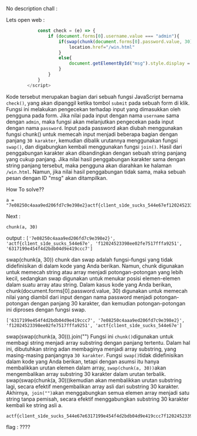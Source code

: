 No description chall :

Lets open web :
```js
            const check = (e) => {
                if (document.forms[0].username.value === "admin"){
                    if(swap(chunk(document.forms[0].password.value, 30)).join("") == "7e08250c4aaa9ed206fd7c9e398e2}actf{cl1ent_s1de_sucks_544e67ef12024523398ee02fe7517fffa92516317199e454f4d2bdb04d9e419ccc7"){
                        location.href="/win.html"
                    }
                    else{
                        document.getElementById("msg").style.display = "block"
                    }
                }
            }
        </script>
```
Kode tersebut merupakan bagian dari sebuah fungsi JavaScript bernama `check()`, yang akan dipanggil ketika tombol `submit` pada sebuah form di klik. 
Fungsi ini melakukan pengecekan terhadap input yang dimasukkan oleh pengguna pada form.
Jika nilai pada input dengan nama `username` sama dengan `admin`, 
maka fungsi akan melanjutkan pengecekan pada input dengan nama `password`.
Input pada password akan diubah menggunakan fungsi chunk() untuk memecah input menjadi beberapa bagian dengan panjang `30 karakter`, 
kemudian dibalik urutannya menggunakan fungsi `swap()`, dan digabungkan kembali menggunakan fungsi `join()`. 
Hasil dari penggabungan karakter akan dibandingkan dengan sebuah string panjang yang cukup panjang.
Jika nilai hasil penggabungan karakter sama dengan string panjang tersebut, maka pengguna akan diarahkan ke halaman `/win.html`.
Namun, jika nilai hasil penggabungan tidak sama, maka sebuah pesan dengan ID "msg" akan ditampilkan.

How To solve??
```
a = "7e08250c4aaa9ed206fd7c9e398e2}actf{cl1ent_s1de_sucks_544e67ef12024523398ee02fe7517fffa92516317199e454f4d2bdb04d9e419ccc7"
```
Next :
```
chunk(a, 30)
```
output : `['7e08250c4aaa9ed206fd7c9e398e2}', 'actf{cl1ent_s1de_sucks_544e67e', 'f12024523398ee02fe7517fffa9251', '6317199e454f4d2bdb04d9e419ccc7']`

swap(chunk(a, 30))
chunk dan swap adalah fungsi-fungsi yang tidak didefinisikan di dalam kode yang Anda berikan. Namun,
chunk digunakan untuk memecah string atau array menjadi potongan-potongan yang lebih kecil, 
sedangkan swap digunakan untuk menukar posisi elemen-elemen dalam suatu array atau string.
Dalam kasus kode yang Anda berikan, chunk(document.forms[0].password.value, 30) 
digunakan untuk memecah nilai yang diambil dari input dengan nama password menjadi potongan-potongan dengan panjang 30 karakter,
dan kemudian potongan-potongan ini diproses dengan fungsi swap.
```
['6317199e454f4d2bdb04d9e419ccc7', '7e08250c4aaa9ed206fd7c9e398e2}', 'f12024523398ee02fe7517fffa9251', 'actf{cl1ent_s1de_sucks_544e67e']
```
swap(swap(chunk(a, 30))).join("")
Fungsi ini `chunk()`digunakan untuk membagi string menjadi array substring dengan panjang tertentu. 
Dalam hal ini, dibutuhkan string adan membaginya menjadi array substring, yang masing-masing panjangnya `30 karakter`.
Fungsi `swap()`tidak didefinisikan dalam kode yang Anda berikan, tetapi dengan asumsi itu hanya membalikkan urutan elemen dalam array, 
`swap(chunk(a, 30))`akan mengembalikan array substring 30 karakter dalam urutan terbalik.
swap(swap(chunk(a, 30)))kemudian akan membalikkan urutan substring lagi, secara efektif mengembalikan array asli dari substring 30 karakter.
Akhirnya,` join("")`akan menggabungkan semua elemen array menjadi satu string tanpa pemisah, 
secara efektif menggabungkan substring 30 karakter kembali ke string asli a.
```
actf{cl1ent_s1de_sucks_544e67e6317199e454f4d2bdb04d9e419ccc7f12024523398ee02fe7517fffa92517e08250c4aaa9ed206fd7c9e398e2}
```

flag : ????
